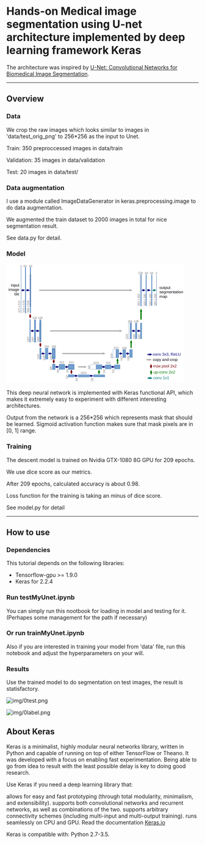 # Hands-on Medical image segmentation using U-net architecture implemented by deep learning framework Keras

The architecture was inspired by [U-Net: Convolutional Networks for Biomedical Image Segmentation](http://lmb.informatik.uni-freiburg.de/people/ronneber/u-net/).

---

## Overview

### Data

We crop the raw images which looks similar to images in 'data/test_orig_png' to 256*256 as the input to Unet.

Train: 350 preproccessed images in data/train

Validation: 35 images in data/validation

Test: 20 images in data/test/

### Data augmentation

I use a module called ImageDataGenerator in keras.preprocessing.image to do data augmentation.

We augmented the train dataset to 2000 images in total for nice segmentation result.

See data.py for detail.

### Model

![img/u-net-architecture.png](img/u-net-architecture.png)

This deep neural network is implemented with Keras functional API, which makes it extremely easy to experiment with different interesting architectures.

Output from the network is a 256*256 which represents mask that should be learned. Sigmoid activation function
makes sure that mask pixels are in \[0, 1\] range.

### Training

The descent model is trained on Nvidia GTX-1080 8G GPU for 209 epochs.

We use dice score as our metrics.

After 209 epochs, calculated accuracy is about 0.98.

Loss function for the training is taking an minus of dice score.

See model.py for detail

---

## How to use

### Dependencies

This tutorial depends on the following libraries:

* Tensorflow-gpu >= 1.9.0
* Keras for 2.2.4


### Run testMyUnet.ipynb

You can simply run this nootbook for loading in model and testing for it. (Perhapes some management for the path if necessary)

### Or run trainMyUnet.ipynb

Also if you are interested in training your model from 'data' file, run this notebook and adjust the hyperparameters on your will.

### Results

Use the trained model to do segmentation on test images, the result is statisfactory.

![img/0test.png](img/0test.png)

![img/0label.png](img/0label.png)


## About Keras

Keras is a minimalist, highly modular neural networks library, written in Python and capable of running on top of either TensorFlow or Theano. It was developed with a focus on enabling fast experimentation. Being able to go from idea to result with the least possible delay is key to doing good research.

Use Keras if you need a deep learning library that:

allows for easy and fast prototyping (through total modularity, minimalism, and extensibility).
supports both convolutional networks and recurrent networks, as well as combinations of the two.
supports arbitrary connectivity schemes (including multi-input and multi-output training).
runs seamlessly on CPU and GPU.
Read the documentation [Keras.io](http://keras.io/)

Keras is compatible with: Python 2.7-3.5.
